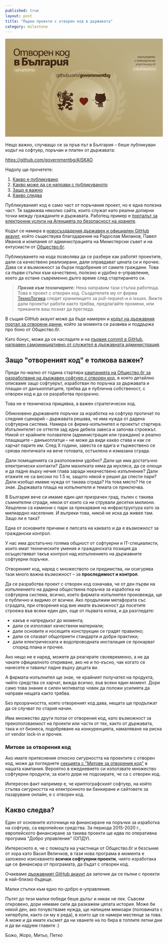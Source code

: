 ```yaml
---
published: true
layout: post
title: "Първи проекти с отворен код в държавата"
category: milestone
---
```

[![Банер за първият държавен софтуер с отворен код](/media/oss-banner.png)](/media/oss-banner.png)

Нещо важно, случващо се за пръв път в България – беше публикуван кодът на софтуер, поръчан и платен от държавата:

<https://github.com/governmentbg/AISKAO>

Надолу ще прочетете:

<a name="what"></a>

1. [Какво е публикувано](#what)
1. [Какво може да се направи с публикуваното](#calltoaction)
1. [Защо е важно](#important)
1. [Какво следва](#next)

Публикуваният код е само част от поръчания проект, но е една полезна част. Тя задвижва няколко сайта, които служат като реални допирни точки между гражданите и държавата. Работещ пример е [порталът за електронни услуги на Агенцията по безопасност на храните](https://aiskao.bfsa.bg/pub).

Кодът се намира в [новосъздадения държавен и официален GitHub акаунт](https://github.com/governmentbg/about#readme), който съществува благодарение на Радослав Миланов, Павел Иванов и компания от администрацията на Министерски съвет и на ентусиасти от [Общество.бг](https://www.facebook.com/obshtestvo.bg).

<a name="calltoaction"></a>

Публикуването на кода позволява да се разбере как работят проектите, дали са качествено реализирани, дали оправдават цената си и прочее. Дава се и възможност за бързи подобрения от самите граждани. Това са първи стъпки към качествено, полезно и удобно е-управление, което да остане съвременно дълго време след стартирането си.


> ***Призив към техничарите:*** Нека направим тази стъпка работеща. Това е проект с отворен код. Създателите му от фирма [ТехноЛогика](http://www.technologica.com/) следят хранилището за pull-request-и и issues. Вижте дали проектът работи както трябва, предлагайте промени, или приканете ваш познат да прегледа.

В същия GitHub акаунт може да бъде намерен и [кодът на държавния портал за отворени данни](https://github.com/governmentbg/opendata), който за момента се развива и поддържа про боно от Общество.бг.

<a name="important"></a>

Като бонус, може да се насладите и на [първия commit в GitHub, направен самоинициативно от служител в държавната администрация](https://github.com/governmentbg/about/commit/807f418f87289a8b4c7d47277274f821e72fbedb).


## Защо "отвореният код" е толкова важен?
Преди по-малко от година стартира [кампанията на Общество.бг за разработване на държавен софтуер с отворен код](https://gov.obshtestvo.bg/), в която детайлно описваме защо софтуерът, изработван по поръчка за държавата и плащан от данъкоплатците, трябва да е публична собственост, с отворен код и да се разработва прозрачно.

Това не е техническа прищявка, а важен стратегически ход.

Обикновено държавните поръчки за изработка на софтуер протичат по следния сценарий – държавата решава, че има нужда от дадена софтуерна система. Намира се фирма-изпълнител и проектът стартира. Изпълнителят се оттегля зад една дебела завеса и започва строежът. Никой от крайните ползватели (администрация или граждани) и реално плащащите – данъкоплатци – не може да види какво става и как се харчат парите им. След Х години, завеста се вдига и тържествено се срязва лентичката на вече готовата, остъклена и измазана сграда.

Дали помещенията са разположени удобно? Дали ще има достатъчно електрически контакти? Дали мазилката няма да мухляса, да се олющи и да падне върху нечия глава заради некачествено изпълнение? Дали етажите не са високи по 1.5 м, защото някой е решил да спести пари? Дали изобщо имаме нужда от такава сграда? На това място? Не се знае. Държавата плаща на изпълнителя и темата се приключва.

В България вече си имаме един цял призрачен град, пълен с такива съмнителни сгради, някои от които са ни стрували десетки милиони. Хвърлени са камиони с пари за прекарване на инфраструктура като за милиардно население. И въпреки това, никой не иска да живее там. Защо ли е така?

Една от основните причини е липсата на каквато и да е възможност за граждански контрол.

У нас има достатъчно голяма общност от софтуерни и IT-специалисти, които имат техническите умения и гражданската позиция да осъществяват такъв контрол над изпълнението на държавните софтуерни поръчки.

Отвореният код, наред с множеството си предимства, ни осигурява тази много важна възможност – за **проследимост и контрол**.

Да се разработва проект с отворен код означава, че от ден първи на изпълнението на дадена обществена поръчка за изработка на софтуерна система, всичко, което фирмата-изпълнител произвежда, ще е публично и видимо от всички.
Ако продължим метафората със сградата, при отворения код вие имате възможност да посетите строежа във всеки един ден, още от първата копка, и да разгледате:

- какъв е напредъкът до момента;
- дали се използват качествени материали;
- дали основите и носещите конструкции се градят правилно;
- дали се спазват общоприети стандарти и добри практики;
- дали електрическата и водопроводната инсталация се прокарват според плана и прочее.

Ако нещо не е наред, можете да реагирате своевременно, а не да чакате официалното откриване, ако не и по-късно, чак когато се нанесете и таванът падне върху децата ви.

А фирмата-изпълнител ще знае, че крайният получател на продукта, чийто средства се харчат, вижда всичко, във всеки един момент. Дори само това знание е силен мотиватор човек да положи усилията да направи нещата както трябва.

Без прозрачността, която отвореният код дава, нещата ще продължат да се случват по стария начин.

Има множество други ползи от отворения код, като възможност за преизползваемост на проекти или части от тях, както от държавата, така и от бизнеса, подобряване на конкуренцията, намаляване на риска от vendor lock-in и прочее.

### Митове за отворения код

Ако имате притеснения относно сигурността на проектите с отворен код, може да погледнете [секцията с "Митове за отворения код"](https://gov.obshtestvo.bg/#myths) в нашата кампания. Вероятно в ежедневието си използвате множество софтуерни продукти, за които дори не подозирате, че са с отворен код.

<a name="next"></a>

Интересен факт например е, че криптографският софтуер, на който стъпва сигурността на електронното ви банкиране и сайтовете за пазаруване онлайн, е с отворен код.

## Какво следва?
Един от основните източници на финансиране на поръчки за изработка на софтуер, са европейски средства. За периода 2015-2020 г., европейското финансиране за такива проекти ще идва по оперативна програма "Добро управление" (ОПДУ).

Интересното е, че с помощта на участници от Общество.бг и безсъние от хора като Васил Величков, в тази нова програма в момента е заложено изискването **всички софтуерни проекти**, чиято изработака ще се финансира от програмата, да бъдат с отворен код.

Очакваме [държавният GitHub акаунт](https://github.com/governmentbg/about#readme) да започне да се пълни с проекти в най-близко бъдеще.

Малки стъпки към едно по-добро е-управление.

Пътят до тези малки победи беше дълъг и никак не лек. Съвсем откровено, дори нямаме сили да разкажем цялата история. Може би някой ден, ако почувстваме нужда, ще напишем мемоари (половината с хипербули, както си му е реда), в които ще се намери местенце за това. А може и да имате късмет да ни хванете на по бира в топлите летни дни и да ви надуем главите :)

Божо, Жоро, Митьо, Петко
